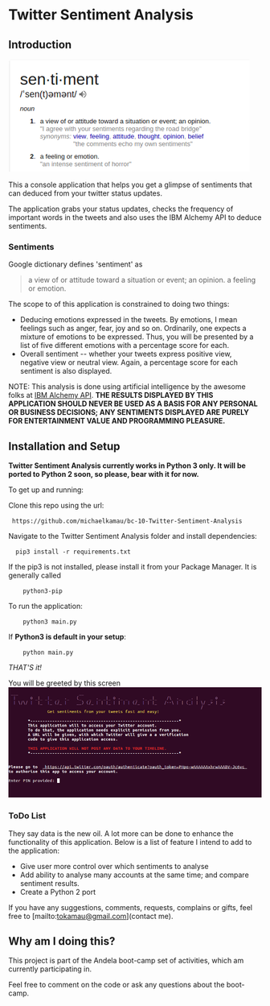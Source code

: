 # Twitter Sentiment Analysis

## Introduction

![sentiment definition](sentiment.png)

This a console application that helps you get a glimpse of sentiments that can deduced from your twitter status updates.

The application grabs your status updates, checks the frequency of important words in the tweets and also uses the IBM Alchemy API to deduce sentiments.

### Sentiments

Google dictionary defines 'sentiment' as 
> a view of or attitude toward a situation or event; an opinion.
> a feeling or emotion.

The scope to of this application is constrained to doing two things:
* Deducing emotions expressed in the tweets. By emotions, I mean feelings such as anger, fear, joy and so on. Ordinarily, one expects a mixture of emotions to be expressed. Thus, you will be presented by a list of five different emotions with a percentage score for each.
* Overall sentiment -- whether your tweets express positive view, negative view or neutral view. Again, a percentage score for each sentiment is also displayed.

NOTE: This analysis is done using artificial intelligence by the awesome folks at [IBM Alchemy API](http://www.alchemyapi.com/). 
**THE RESULTS DISPLAYED BY THIS APPLICATION SHOULD NEVER BE USED AS A BASIS FOR ANY PERSONAL OR BUSINESS DECISIONS; ANY SENTIMENTS DISPLAYED ARE PURELY FOR ENTERTAINMENT VALUE AND PROGRAMMING PLEASURE.**

## Installation and Setup

**Twitter Sentiment Analysis currently works in Python 3 only. It will be ported to Python
 2 soon, so please, bear with it for now.**

To get up and running:

Clone this repo using the url:

     https://github.com/michaelkamau/bc-10-Twitter-Sentiment-Analysis
      
Navigate to the Twitter Sentiment Analysis folder and install dependencies:

      pip3 install -r requirements.txt

If the pip3 is not installed, please install it from your Package Manager. It is generally called 
      
        python3-pip

To run the application:
    
        python3 main.py

If **Python3 is default in your setup**:

        python main.py
    

_THAT'S it!_


You will be greeted by this screen 
![main screen](screen.png)

### ToDo List

They say data is the new oil. A lot more can be done to enhance the functionality of this application. Below is a list of feature I intend to add to the application:

* Give user more control over which sentiments to analyse
* Add ability to analyse many accounts at the same time; and compare sentiment results.
* Create a Python 2 port

If you have any suggestions, comments, requests, complains or gifts, feel free to [mailto:tokamau@gmail.com](contact me). 

## Why am I doing this?

This project is part of the Andela boot-camp set of activities, which am currently participating in.

Feel free to comment on the code or ask any questions about the boot-camp.
